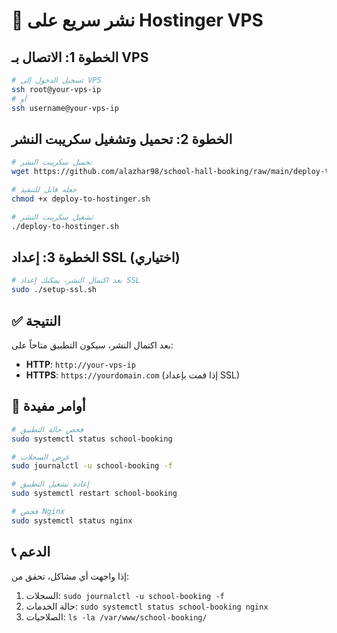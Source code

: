 # 🚀 نشر سريع على Hostinger VPS

## الخطوة 1: الاتصال بـ VPS

```bash
# تسجيل الدخول إلى VPS
ssh root@your-vps-ip
# أو
ssh username@your-vps-ip
```

## الخطوة 2: تحميل وتشغيل سكريبت النشر

```bash
# تحميل سكريبت النشر
wget https://github.com/alazhar98/school-hall-booking/raw/main/deploy-to-hostinger.sh

# جعله قابل للتنفيذ
chmod +x deploy-to-hostinger.sh

# تشغيل سكريبت النشر
./deploy-to-hostinger.sh
```

## الخطوة 3: إعداد SSL (اختياري)

```bash
# بعد اكتمال النشر، يمكنك إعداد SSL
sudo ./setup-ssl.sh
```

## ✅ النتيجة

بعد اكتمال النشر، سيكون التطبيق متاحاً على:
- **HTTP**: `http://your-vps-ip`
- **HTTPS**: `https://yourdomain.com` (إذا قمت بإعداد SSL)

## 🔧 أوامر مفيدة

```bash
# فحص حالة التطبيق
sudo systemctl status school-booking

# عرض السجلات
sudo journalctl -u school-booking -f

# إعادة تشغيل التطبيق
sudo systemctl restart school-booking

# فحص Nginx
sudo systemctl status nginx
```

## 📞 الدعم

إذا واجهت أي مشاكل، تحقق من:
1. السجلات: `sudo journalctl -u school-booking -f`
2. حالة الخدمات: `sudo systemctl status school-booking nginx`
3. الصلاحيات: `ls -la /var/www/school-booking/`
